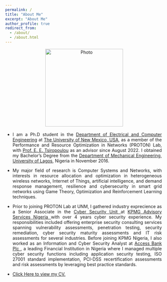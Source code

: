 ```yaml
---
permalink: /
title: "About Me"
excerpt: "About Me"
author_profile: true
redirect_from: 
  - /about/
  - /about.html
---
```

<p align="center"> &nbsp;<img src="https://geofragkos.github.io/files/unm-ece-logo.png" alt="Photo" style="width: 250px;"></p>

<ul>
<li><p align="justify">I am a Ph.D student in the <a href="http://www.ece.unm.edu" target="_blank">Department of Electrical and Computer Engineering</a> at <a href="http://www.unm.edu" target="_blank">The University of New Mexico, USA</a>, as a member of the Performance and Resource Optimization in Networks (PROTON) Lab, with <a href="http://ece-research.unm.edu/tsiropoulou/index.html" target="_blank">Prof. E. E. Tsiropoulou</a> as an advisor since August 2022. I obtained my Bachelor’s Degree from the <a href="https://unilag.edu.ng/?page_id=2944" target="_blank">Department of Mechanical Engineering</a>, <a href="https://unilag.edu.ng/" target="_blank">University of Lagos</a>, Nigeria in November 2016.</p></li>
<li><p align="justify">My major field of research is Computer Systems and Networks, with interests in resource allocation and optimization in heterogeneous wireless networks, Internet of Things, artificial intelligence, and demand response management, resilience and cybersecurity in smart grid networks using Game Theory, Optimization and Reinforcement Learning techniques.</p></li>
  
<!-- <li><p align="justify">I am also an active student member of the Institute of Electrical and Electronics Engineers (IEEE), IEEE Women in Engineering (WIE) Affinity Group and IEEE Special Interests Group on Humanitarian Technology (SIGHT). I have been the Chairperson for <a href="https://ieeesbdu.org/" target="_blank">IEEE Student Branch University of Dhaka (IEEE SB DU)</a> from 2019 to 2021. I received the Best Idea Award at IEEE Bangladesh Section Humanitarian Idea Contest 2017 for the project <a href="https://ieeexplore.ieee.org/abstract/document/8288898" target="_blank">FoodAlytics: A formalin detection system incorporating a supervised learning approach</a> which was also shortlisted for funding from 409 submissions worldwide at <a href="https://sight.ieee.org/ieee-young-engineers-humanitarian-challenge/" target="_blank">All IEEE Young Engineers’ Humanitarian Challenge (AIYEHUM)</a>, organized by the IEEE Region 10 (Asia-Pacific).</p></li> -->
  
<li><p align="justify">Prior to joining PROTON Lab at UNM, I gathered industry exprecience as a Senior Associate in the <a href="https://home.kpmg/ng/en/home/services/advisory/risk-consulting/cyber.html" target="_blank">Cyber Security Unit </a> at <a href="https://home.kpmg/ng/en/home.html" target="_blank">KPMG Advisory Services Nigeria </a> with over 4 years cyber security experience. My responsibilities included offering enterprise security consulting services spanning vulnerability assessments, penetration testing, security remediation, cyber security maturity assessments and IT risk assessments for several industries. Before joining KPMG Nigeria, I also worked as an Information and Cyber Security Analyst at <a href="https://www.accessbankplc.com/" target="_blank">Access Bank Plc </a>, a leading Financial Institution in Nigeria where I managed multiple cyber security functions including application security testing, ISO 27001 standard implementation, PCI-DSS recertification assessments and risk assessments by leveraging best practice standards.</p></li>
 
  
<li><p align="justify"><a href="https://adedamola-adesokan.github.io/files/AdedamolaResume.pdf" target="_blank">Click Here to view my CV.</a></p></li>
</ul>
